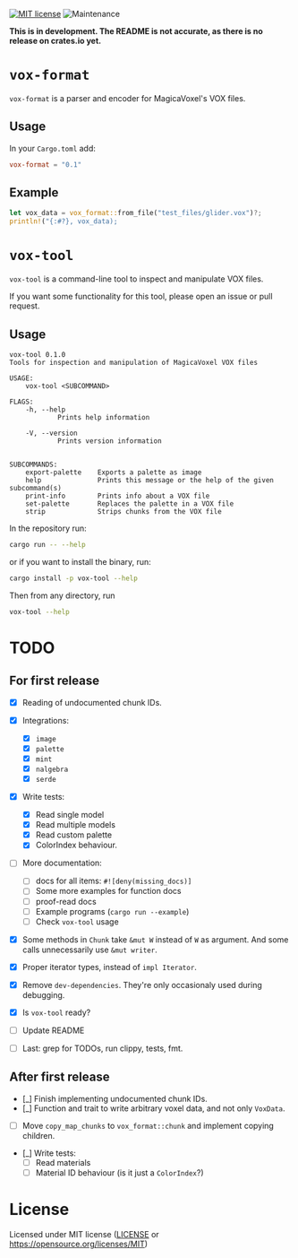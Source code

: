 [![MIT license](https://img.shields.io/badge/license-MIT-brightgreen)](https://opensource.org/licenses/MIT)
![Maintenance](https://img.shields.io/badge/maintenance-experimental-blue.svg)


**This is in development. The README is not accurate, as there is no release on crates.io yet.**


# `vox-format`

`vox-format` is a parser and encoder for MagicaVoxel's VOX files.

## Usage

In your `Cargo.toml` add:

```toml
vox-format = "0.1"
```

## Example

```rust
let vox_data = vox_format::from_file("test_files/glider.vox")?;
println!("{:#?}, vox_data);
```

# `vox-tool`

`vox-tool` is a command-line tool to inspect and manipulate VOX files.

If you want some functionality for this tool, please open an issue or pull request.

## Usage

```
vox-tool 0.1.0
Tools for inspection and manipulation of MagicaVoxel VOX files

USAGE:
    vox-tool <SUBCOMMAND>

FLAGS:
    -h, --help
            Prints help information

    -V, --version
            Prints version information


SUBCOMMANDS:
    export-palette    Exports a palette as image
    help              Prints this message or the help of the given subcommand(s)
    print-info        Prints info about a VOX file
    set-palette       Replaces the palette in a VOX file
    strip             Strips chunks from the VOX file
```


In the repository run:

```sh
cargo run -- --help
```

or if you want to install the binary, run:

```sh
cargo install -p vox-tool --help
```

Then from any directory, run

```sh
vox-tool --help
```


# TODO

## For first release

 - [x] Reading of undocumented chunk IDs.
 - [x] Integrations:
   - [x] `image`
   - [x] `palette`
   - [x] `mint`
   - [x] `nalgebra`
   - [x] `serde`
 - [x] Write tests:
   - [x] Read single model
   - [x] Read multiple models
   - [x] Read custom palette
   - [x] ColorIndex behaviour.
 - [ ] More documentation:
   - [ ] docs for all items: `#![deny(missing_docs)]`
   - [ ] Some more examples for function docs
   - [ ] proof-read docs
   - [ ] Example programs (`cargo run --example`)
   - [ ] Check `vox-tool` usage
 - [x] Some methods in `Chunk` take `&mut W` instead of `W` as argument. And some calls unnecessarily use `&mut writer`.
 - [x] Proper iterator types, instead of `impl Iterator`.
 - [x] Remove `dev-dependencies`. They're only occasionaly used during debugging.
 - [x] Is `vox-tool` ready?
 - [ ] Update README
 - [ ] Last: grep for TODOs, run clippy, tests, fmt.


## After first release

 - [_] Finish implementing undocumented chunk IDs.
 - [_] Function and trait to write arbitrary voxel data, and not only `VoxData`.
 - [ ] Move `copy_map_chunks` to `vox_format::chunk` and implement copying children.
 - [_] Write tests:
   - [ ] Read materials
   - [ ] Material ID behaviour (is it just a `ColorIndex`?)

# License

Licensed under MIT license ([LICENSE](LICENSE) or https://opensource.org/licenses/MIT)
